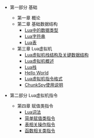 *	第一部分 基础
	*	第一章 概论
	*	第二章 基础数据结构
		*	[Lua中的数据类型](https://github.com/lichuang/Lua-Source-Internal/blob/master/doc/ch02-Lua%E4%B8%AD%E7%9A%84%E6%95%B0%E6%8D%AE%E7%B1%BB%E5%9E%8B.md)
		*	[Lua字符串](https://github.com/lichuang/Lua-Source-Internal/blob/master/doc/ch02-Lua%E5%AD%97%E7%AC%A6%E4%B8%B2%E7%B1%BB%E5%9E%8B.md)
		*	[Lua表](https://github.com/lichuang/Lua-Source-Internal/blob/master/doc/ch02-Lua%E8%A1%A8.md)
	*	第三章 Lua虚拟机
		*	[Lua虚拟机栈结构及关键数据结构](https://github.com/lichuang/Lua-Source-Internal/blob/master/doc/ch03-Lua%E8%99%9A%E6%8B%9F%E6%9C%BA%E6%A0%88%E7%BB%93%E6%9E%84%E5%8F%8A%E5%85%B3%E9%94%AE%E6%95%B0%E6%8D%AE%E7%BB%93%E6%9E%84.md)
		*	[Lua虚拟机概述](https://github.com/lichuang/Lua-Source-Internal/blob/master/doc/ch03-Lua%E8%99%9A%E6%8B%9F%E6%9C%BA%E6%A6%82%E8%BF%B0.md)
		*	[Lua栈](https://github.com/lichuang/Lua-Source-Internal/blob/master/doc/ch03-Lua%E6%A0%88.md)
		*	[Hello World](https://github.com/lichuang/Lua-Source-Internal/blob/master/doc/ch03-HelloWorld.md)
		*	[Lua虚拟机指令格式](https://github.com/lichuang/Lua-Source-Internal/blob/master/doc/ch03-lua%E8%99%9A%E6%8B%9F%E6%9C%BA%E6%8C%87%E4%BB%A4%E6%A0%BC%E5%BC%8F.md)
		*	[ChunkSpy使用说明](https://github.com/lichuang/Lua-Source-Internal/blob/master/doc/ch03-ChunkSpy%E4%BD%BF%E7%94%A8%E8%AF%B4%E6%98%8E.md)
		
*	第二部分 Lua虚拟机指令
	*	第四章 赋值类指令 	
		* 	[Lua词法](https://github.com/lichuang/Lua-Source-Internal/blob/master/doc/ch04-Lua%E8%AF%8D%E6%B3%95.md)		
		* 	[简单赋值类指令](https://github.com/lichuang/Lua-Source-Internal/blob/master/doc/ch04-%E7%AE%80%E5%8D%95%E8%B5%8B%E5%80%BC%E7%B1%BB%E6%8C%87%E4%BB%A4.md)
		*	[表相关操作指令](https://github.com/lichuang/Lua-Source-Internal/blob/master/doc/ch04-%E8%A1%A8%E7%9B%B8%E5%85%B3%E6%93%8D%E4%BD%9C%E6%8C%87%E4%BB%A4.md)
		*	[函数相关类指令](https://github.com/lichuang/Lua-Source-Internal/blob/master/doc/ch04-%E5%87%BD%E6%95%B0%E7%B1%BB%E6%8C%87%E4%BB%A4.md)
